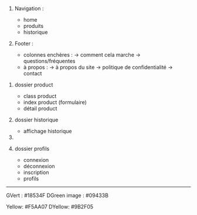 <!-- page index -->


<!-- dossier layouts -->
1. Navigation :
    - home
    - produits
    - historique

2. Footer :
    - colonnes enchères :
        -> comment cela marche
        -> questions/fréquentes
    - à propos :
        -> à propos du site
        -> politique de confidentialité
        -> contact

<!--  dossier components -->
1. dossier product
    - class product
    - index product (formulaire)
    - détail product

2. dossier historique
    - affichage historique

3. 

4. dossier profils
    - connexion
    - déconnexion
    - inscription
    - profils


______________________________________________________________

<!-- Palette colorimétrie -->
GVert : #18534F
DGreen image : #09433B

Yellow: #F5AA07
DYellow: #9B2F05